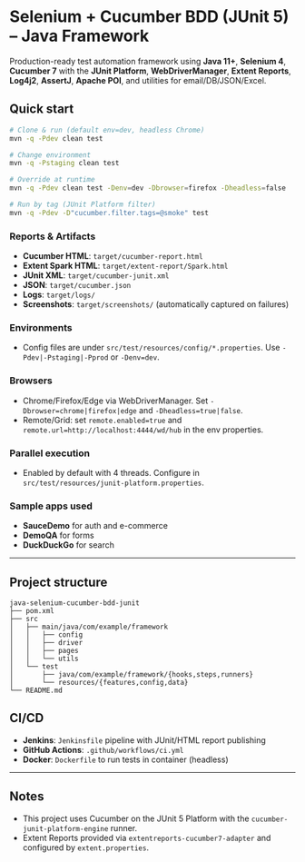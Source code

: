 # Selenium + Cucumber BDD (JUnit 5) – Java Framework

Production-ready test automation framework using **Java 11+**, **Selenium 4**, **Cucumber 7** with the **JUnit Platform**, **WebDriverManager**, **Extent Reports**, **Log4j2**, **AssertJ**, **Apache POI**, and utilities for email/DB/JSON/Excel.

## Quick start
```bash
# Clone & run (default env=dev, headless Chrome)
mvn -q -Pdev clean test

# Change environment
mvn -q -Pstaging clean test

# Override at runtime
mvn -q -Pdev clean test -Denv=dev -Dbrowser=firefox -Dheadless=false

# Run by tag (JUnit Platform filter)
mvn -q -Pdev -D"cucumber.filter.tags=@smoke" test
```

### Reports & Artifacts
* **Cucumber HTML**: `target/cucumber-report.html`
* **Extent Spark HTML**: `target/extent-report/Spark.html`
* **JUnit XML**: `target/cucumber-junit.xml`
* **JSON**: `target/cucumber.json`
* **Logs**: `target/logs/`
* **Screenshots**: `target/screenshots/` (automatically captured on failures)

### Environments
* Config files are under `src/test/resources/config/*.properties`. Use `-Pdev|-Pstaging|-Pprod` or `-Denv=dev`.

### Browsers
* Chrome/Firefox/Edge via WebDriverManager. Set `-Dbrowser=chrome|firefox|edge` and `-Dheadless=true|false`.
* Remote/Grid: set `remote.enabled=true` and `remote.url=http://localhost:4444/wd/hub` in the env properties.

### Parallel execution
* Enabled by default with 4 threads. Configure in `src/test/resources/junit-platform.properties`.

### Sample apps used
* **SauceDemo** for auth and e-commerce
* **DemoQA** for forms
* **DuckDuckGo** for search

---

## Project structure
```
java-selenium-cucumber-bdd-junit
├── pom.xml
├── src
│   ├── main/java/com/example/framework
│   │   ├── config
│   │   ├── driver
│   │   ├── pages
│   │   └── utils
│   └── test
│       ├── java/com/example/framework/{hooks,steps,runners}
│       └── resources/{features,config,data}
└── README.md
```

## CI/CD
* **Jenkins**: `Jenkinsfile` pipeline with JUnit/HTML report publishing
* **GitHub Actions**: `.github/workflows/ci.yml`
* **Docker**: `Dockerfile` to run tests in container (headless)

---

## Notes
* This project uses Cucumber on the JUnit 5 Platform with the `cucumber-junit-platform-engine` runner.
* Extent Reports provided via `extentreports-cucumber7-adapter` and configured by `extent.properties`.
